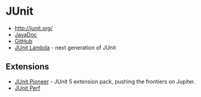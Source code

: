 # JUnit

* <http://junit.org/>
* [JavaDoc](http://junit.org/javadoc/latest/index.html)
* [GitHub](https://github.com/junit-team/junit)
* [JUnit Lambda](http://junit.org/junit-lambda.html) - next generation of JUnit
  
## Extensions

* [JUnit Pioneer](https://junit-pioneer.org/) - JUnit 5 extension pack, pushing the frontiers on Jupiter.
* [JUnit Perf](https://github.com/noconnor/JUnitPerf)